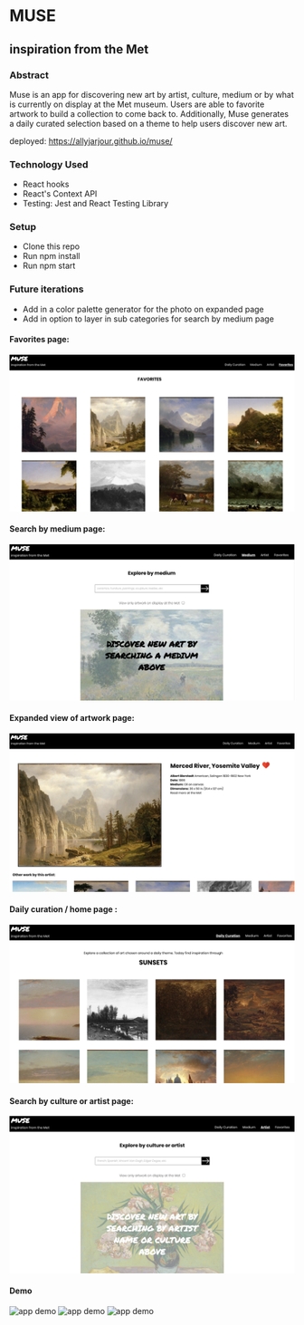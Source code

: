 # MUSE 
## inspiration from the Met

### Abstract
Muse is an app for discovering new art by artist, culture, medium or by what is currently on display at the Met museum. Users are able to favorite artwork to build a collection to come back to. Additionally, Muse generates a daily curated selection based on a theme to help users discover new art.

deployed: https://allyjarjour.github.io/muse/

### Technology Used
- React hooks
- React's Context API
- Testing: Jest and React Testing Library

### Setup
- Clone this repo
- Run npm install
- Run npm start

### Future iterations
- Add in a color palette generator for the photo on expanded page
- Add in option to layer in sub categories for search by medium page

#### Favorites page:
![favorites page](public/Screenshots/favorites.png)

#### Search by medium page:
![search by medium page](public/Screenshots/medium.png)

#### Expanded view of artwork page:
![expanded page](public/Screenshots/expanded-view.png)

#### Daily curation / home page :
![daily curation page](public/Screenshots/daily-curation.png)

#### Search by culture or artist page:
![search by culture or artist page](public/Screenshots/culture-or-artist.png)

#### Demo
![app demo](https://media.giphy.com/media/efrJkFMJFldRQ7Iv9k/giphy.gif)
![app demo](https://media.giphy.com/media/l4p0bBcVHLeCAVXgYg/giphy.gif)
![app demo](https://media.giphy.com/media/ZZHDpPWDDutyLi1YuX/giphy.gif)
